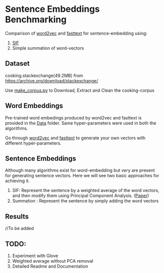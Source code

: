 # Sentence Embeddings Benchmarking

Comparison of [word2vec](https://radimrehurek.com/gensim/models/word2vec.html) and [fasttext](https://github.com/facebookresearch/fastText) for sentence-embedding using:

1. [SIF](https://github.com/PrincetonML/SIF)
2. Simple summation of word-vectors

## Dataset

cooking.stackexchange(49.2MB) from https://archive.org/download/stackexchange/

Use [make_corpus.py](make-corpus.py) to Download, Extract and Clean the cooking-corpus

## Word Embeddings

Pre-trained word embedings produced by word2vec and fasttext is provided in the [Data](Data) folder. Same hyper-parameters were used in both the algorithms.

Go through [word2vec](https://radimrehurek.com/gensim/models/word2vec.html) and [fasttext](https://github.com/facebookresearch/fastText) to generate your own vectors with different hyper-parameters.

## Sentence Embeddings

Although many algorithms exist for word-embedding but very are present for generating sentence vectors. 
Here we will see two basic approaches for achieving it.

1. SIF: Represent the sentence by a weighted average of the word vectors, and then modify them using Principal Component Analysis. ([Paper](https://openreview.net/forum?id=SyK00v5xx))
2. Summation : Represent the sentence by simply adding the word vectors

## Results

//To be added

## TODO: 
1. Experiment with Glove
2. Weighted average without PCA removal
3. Detailed Readme and Documentation

